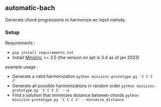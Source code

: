 ## automatic-bach  
Generate chord progressions to harmonize an input melody.

### Setup
Requirements :
- `pip install requirements.txt`
- Install [Minizinc](https://www.minizinc.org/) >= 3.5 (the version on apt is 3.4 as of jan 2023)

example usage :
- Generate a valid harmonization `python minizinc-prototype.py 'C C C C'`
- Generate all possible harmonizations in random order `python minizinc-prototype.py 'C C C C' --a`
- Find a solution that minimizes distance between chords `python minizinc-prototype.py 'C C C C' --minimize_distance`
